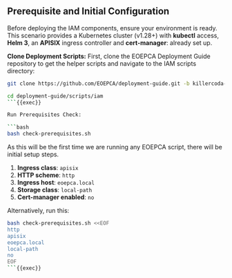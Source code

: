 ## Prerequisite and Initial Configuration


Before deploying the IAM components, ensure your environment is ready. This scenario provides a Kubernetes cluster (v1.28+) with **kubectl** access, **Helm 3**, an **APISIX** ingress controller and **cert-manager**: already set up.

**Clone Deployment Scripts:** First, clone the EOEPCA Deployment Guide repository to get the helper scripts and navigate to the IAM scripts directory:

```bash
git clone https://github.com/EOEPCA/deployment-guide.git -b killercoda-jh-changes

cd deployment-guide/scripts/iam
```{{exec}}

Run Prerequisites Check:

```bash
bash check-prerequisites.sh
```

As this will be the first time we are running any EOEPCA script, there will be initial setup steps.
1. **Ingress class**: `apisix`
2. **HTTP scheme**: `http`
3. **Ingress host**: `eoepca.local`
4. **Storage class**: `local-path`
5. **Cert-manager enabled**: `no`

Alternatively, run this:

```bash
bash check-prerequisites.sh <<EOF
http
apisix
eoepca.local
local-path
no
EOF
```{{exec}}